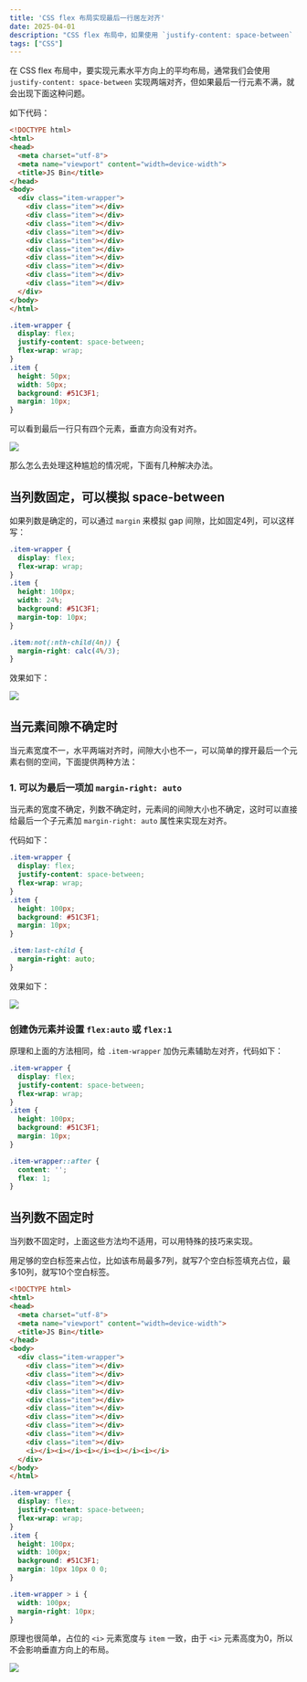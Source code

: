 ```yaml
---
title: 'CSS flex 布局实现最后一行居左对齐'
date: 2025-04-01
description: "CSS flex 布局中，如果使用 `justify-content: space-between` 两端对齐，最后一行元素不满的情况下会出现垂直布局方向混乱，本文介绍了几种解决这种问题的方法。"
tags: ["CSS"]
---
```


在 CSS flex 布局中，要实现元素水平方向上的平均布局，通常我们会使用 `justify-content: space-between` 实现两端对齐，但如果最后一行元素不满，就会出现下面这种问题。

如下代码：

```html
<!DOCTYPE html>
<html>
<head>
  <meta charset="utf-8">
  <meta name="viewport" content="width=device-width">
  <title>JS Bin</title>
</head>
<body>
  <div class="item-wrapper">
    <div class="item"></div>
    <div class="item"></div>
    <div class="item"></div>
    <div class="item"></div>
    <div class="item"></div>
    <div class="item"></div>
    <div class="item"></div>
    <div class="item"></div>
    <div class="item"></div>
    <div class="item"></div>
  </div>
</body>
</html>
```

```CSS
.item-wrapper {
  display: flex;
  justify-content: space-between;
  flex-wrap: wrap;
}
.item {
  height: 50px;
  width: 50px;
  background: #51C3F1;
  margin: 10px;
}
```
可以看到最后一行只有四个元素，垂直方向没有对齐。

![](https://cyl-blog-image.oss-cn-shenzhen.aliyuncs.com/img/202504012049794.png)


那么怎么去处理这种尴尬的情况呢，下面有几种解决办法。

## 当列数固定，可以模拟 space-between

如果列数是确定的，可以通过 `margin` 来模拟 gap 间隙，比如固定4列，可以这样写：

```CSS
.item-wrapper {
  display: flex;
  flex-wrap: wrap;
}
.item {
  height: 100px;
  width: 24%;
  background: #51C3F1;
  margin-top: 10px;
}

.item:not(:nth-child(4n)) {
  margin-right: calc(4%/3);
}
```

效果如下：

![](https://cyl-blog-image.oss-cn-shenzhen.aliyuncs.com/img/202504012103474.png)

## 当元素间隙不确定时

当元素宽度不一，水平两端对齐时，间隙大小也不一，可以简单的撑开最后一个元素右侧的空间，下面提供两种方法：

### 1. 可以为最后一项加 `margin-right: auto`

当元素的宽度不确定，列数不确定时，元素间的间隙大小也不确定，这时可以直接给最后一个子元素加 `margin-right: auto` 属性来实现左对齐。

代码如下：

```CSS
.item-wrapper {
  display: flex;
  justify-content: space-between;
  flex-wrap: wrap;
}
.item {
  height: 100px;
  background: #51C3F1;
  margin: 10px;
}

.item:last-child {
  margin-right: auto;
}
```

效果如下：

![](https://cyl-blog-image.oss-cn-shenzhen.aliyuncs.com/img/Kapture%202025-04-01%20at%2021.38.04.gif)

### 创建伪元素并设置 `flex:auto` 或 `flex:1`

原理和上面的方法相同，给 `.item-wrapper` 加伪元素辅助左对齐，代码如下：

```CSS
.item-wrapper {
  display: flex;
  justify-content: space-between;
  flex-wrap: wrap;
}
.item {
  height: 100px;
  background: #51C3F1;
  margin: 10px;
}

.item-wrapper::after {
  content: '';
  flex: 1;
}
```

## 当列数不固定时

当列数不固定时，上面这些方法均不适用，可以用特殊的技巧来实现。

用足够的空白标签来占位，比如该布局最多7列，就写7个空白标签填充占位，最多10列，就写10个空白标签。

```HTML
<!DOCTYPE html>
<html>
<head>
  <meta charset="utf-8">
  <meta name="viewport" content="width=device-width">
  <title>JS Bin</title>
</head>
<body>
  <div class="item-wrapper">
    <div class="item"></div>
    <div class="item"></div>
    <div class="item"></div>
    <div class="item"></div>
    <div class="item"></div>
    <div class="item"></div>
    <div class="item"></div>
    <div class="item"></div>
    <div class="item"></div>
    <div class="item"></div>
    <i></i><i></i><i></i><i></i><i></i>
  </div>
</body>
</html>
```

```CSS
.item-wrapper {
  display: flex;
  justify-content: space-between;
  flex-wrap: wrap;
}
.item {
  height: 100px;
  width: 100px;
  background: #51C3F1;
  margin: 10px 10px 0 0;
}

.item-wrapper > i {
  width: 100px;
  margin-right: 10px;
}
```

原理也很简单，占位的 `<i>` 元素宽度与 `item` 一致，由于 `<i>` 元素高度为0，所以不会影响垂直方向上的布局。

![](https://cyl-blog-image.oss-cn-shenzhen.aliyuncs.com/img/Kapture%202025-04-01%20at%2021.32.57.gif)